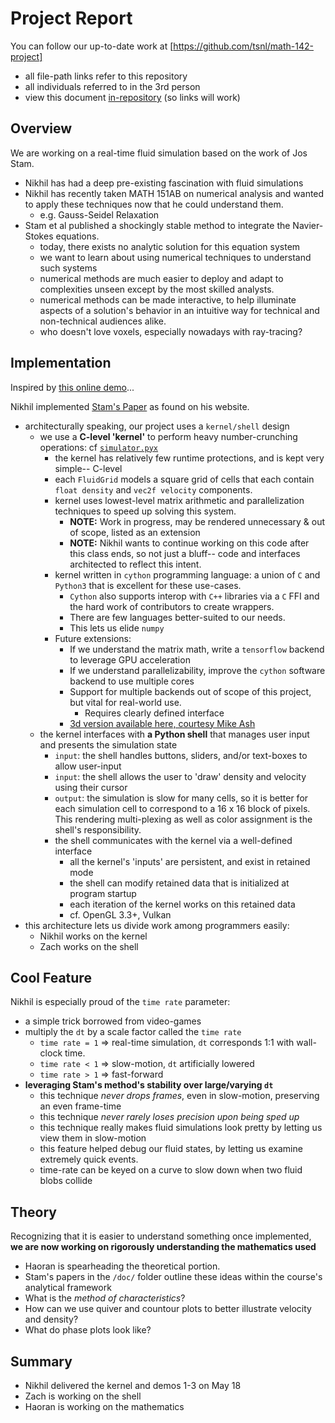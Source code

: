 # Project Report

You can follow our up-to-date work at [https://github.com/tsnl/math-142-project]
- all file-path links refer to this repository
- all individuals referred to in the 3rd person
- view this document [in-repository](https://github.com/tsnl/math-142-project/blob/main/news/003%20-%20nti%20-%20Project%20Report.md)
  (so links will work)

## Overview

We are working on a real-time fluid simulation based on the work of Jos Stam.
- Nikhil has had a deep pre-existing fascination with fluid simulations
- Nikhil has recently taken MATH 151AB on numerical analysis and wanted to apply 
  these techniques now that he could understand them.
    - e.g. Gauss-Seidel Relaxation
- Stam et al published a shockingly stable method to integrate the Navier-Stokes 
  equations.
    - today, there exists no analytic solution for this equation system
    - we want to learn about using numerical techniques to understand such systems
    - numerical methods are much easier to deploy and adapt to complexities unseen
      except by the most skilled analysts.
    - numerical methods can be made interactive, to help illuminate aspects of a 
      solution's behavior in an intuitive way for technical and non-technical 
      audiences alike.
    - who doesn't love voxels, especially nowadays with ray-tracing?

## Implementation

Inspired by [this online demo](https://www.cs.utexas.edu/~teammco/projects/fluids_simulation/)...

Nikhil implemented [Stam's Paper](/doc/Jos%20Stam%20-%20Real%20Time%20Fluid%20Sim%20-%20GDC03.pdf)
as found on his website.
- architecturally speaking, our project uses a `kernel/shell` design
  - we use a **C-level 'kernel'** to perform heavy number-crunching operations: cf [`simulator.pyx`](/fluids/simulator.pyx)
    - the kernel has relatively few runtime protections, and is kept very simple-- C-level
    - each `FluidGrid` models a square grid of cells that each contain `float density` and `vec2f velocity` 
      components.
    - kernel uses lowest-level matrix arithmetic and parallelization techniques to speed up solving this
      system.
      - **NOTE:** Work in progress, may be rendered unnecessary & out of scope, listed as an extension
      - **NOTE:** Nikhil wants to continue working on this code after this class ends, so not just a bluff--
        code and interfaces architected to reflect this intent.
    - kernel written in `cython` programming language: a union of `C` and `Python3` that is excellent for 
      these use-cases.
      - `Cython` also supports interop with `C++` libraries via a `C` FFI and the hard work of contributors to create wrappers.
      - There are few languages better-suited to our needs.
      - This lets us elide `numpy`
    - Future extensions:
      - If we understand the matrix math, write a `tensorflow` backend to leverage GPU acceleration
      - If we understand parallelizability, improve the `cython` software backend to use multiple cores
      - Support for multiple backends out of scope of this project, but vital for real-world use.
        - Requires clearly defined interface
      - [3d version available here, courtesy Mike Ash](https://mikeash.com/pyblog/fluid-simulation-for-dummies.html)
  - the kernel interfaces with **a Python shell** that manages user input and presents the simulation state
    - `input`: the shell handles buttons, sliders, and/or text-boxes to allow user-input
    - `input`: the shell allows the user to 'draw' density and velocity using their cursor
    - `output`: the simulation is slow for many cells, so it is better for each simulation cell to correspond to
        a 16 x 16 block of pixels. This rendering multi-plexing as well as color assignment is the shell's
        responsibility.
    - the shell communicates with the kernel via a well-defined interface
      - all the kernel's 'inputs' are persistent, and exist in retained mode
      - the shell can modify retained data that is initialized at program startup
      - each iteration of the kernel works on this retained data
      - cf. OpenGL 3.3+, Vulkan
- this architecture lets us divide work among programmers easily:
  - Nikhil works on the kernel
  - Zach works on the shell

## Cool Feature

Nikhil is especially proud of the `time rate` parameter:
- a simple trick borrowed from video-games
- multiply the `dt` by a scale factor called the `time rate`
  - `time rate = 1` => real-time simulation, `dt` corresponds 1:1 with wall-clock time.
  - `time rate < 1` => slow-motion, `dt` artificially lowered
  - `time rate > 1` => fast-forward
- **leveraging Stam's method's stability over large/varying `dt`**
  - this technique _never drops frames_, even in slow-motion, preserving an even frame-time
  - this technique _never rarely loses precision upon being sped up_
  - this technique really makes fluid simulations look pretty by letting us view them in slow-motion
  - this feature helped debug our fluid states, by letting us examine extremely quick events.
  - time-rate can be keyed on a curve to slow down when two fluid blobs collide

## Theory

Recognizing that it is easier to understand something once implemented,
**we are now working on rigorously understanding the mathematics used**
- Haoran is spearheading the theoretical portion.
- Stam's papers in the `/doc/` folder outline these ideas within the course's analytical framework
- What is the _method of characteristics_?
- How can we use quiver and countour plots to better illustrate velocity and density?
- What do phase plots look like?

## Summary
- Nikhil delivered the kernel and demos 1-3 on May 18
- Zach is working on the shell
- Haoran is working on the mathematics
